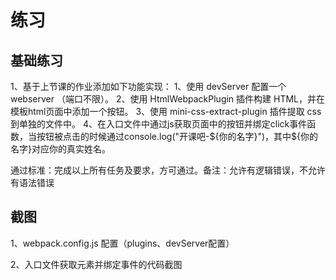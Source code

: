 # 练习



## 基础练习

1、基于上节课的作业添加如下功能实现：
             1、使用 devServer 配置一个 webserver （端口不限）。
             2、使用 HtmlWebpackPlugin 插件构建 HTML，并在模板html页面中添加一个按钮。
             3、使用 mini-css-extract-plugin 插件提取 css 到单独的文件中。
             4、在入口文件中通过js获取页面中的按钮并绑定click事件函数，当按钮被点击的时候通过console.log("开课吧-${你的名字}")，其中${你的名字}对应你的真实姓名。

通过标准：完成以上所有任务及要求，方可通过。备注：允许有逻辑错误，不允许有语法错误



## 截图

1、webpack.config.js 配置（plugins、devServer配置）

2、入口文件获取元素并绑定事件的代码截图

